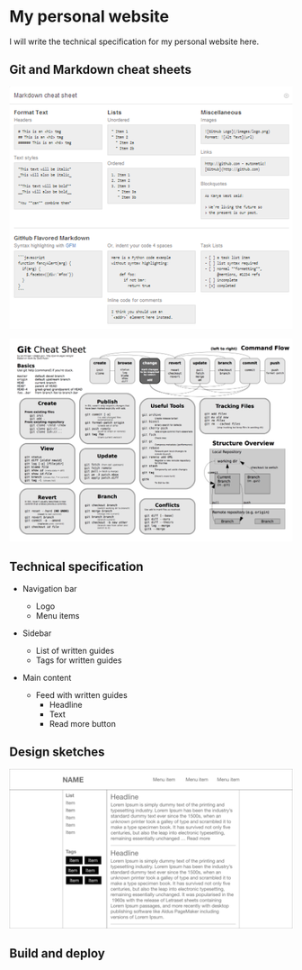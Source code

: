 # My personal website

I will write the technical specification for my personal website here.

## Git and Markdown cheat sheets

![Markdown cheat sheet](/assets/mdcheatsheet.png)

![Git cheat sheet](/assets/gitcheatsheet.png)

## Technical specification

- Navigation bar
    - Logo
    - Menu items

- Sidebar
    - List of written guides
    - Tags for written guides

- Main content
    - Feed with written guides
        - Headline
        - Text
        - Read more button

## Design sketches

![Wireframe](/assets/wireframe.png)

## Build and deploy


